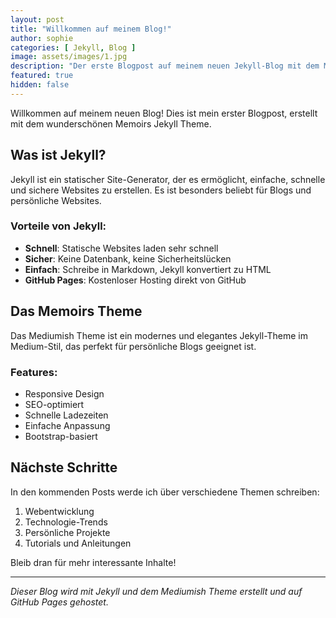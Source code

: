 ```yaml
---
layout: post
title: "Willkommen auf meinem Blog!"
author: sophie
categories: [ Jekyll, Blog ]
image: assets/images/1.jpg
description: "Der erste Blogpost auf meinem neuen Jekyll-Blog mit dem Mediumish Theme."
featured: true
hidden: false
---
```


Willkommen auf meinem neuen Blog! Dies ist mein erster Blogpost, erstellt mit dem wunderschönen Memoirs Jekyll Theme.

## Was ist Jekyll?

Jekyll ist ein statischer Site-Generator, der es ermöglicht, einfache, schnelle und sichere Websites zu erstellen. Es ist besonders beliebt für Blogs und persönliche Websites.

### Vorteile von Jekyll:

- **Schnell**: Statische Websites laden sehr schnell
- **Sicher**: Keine Datenbank, keine Sicherheitslücken
- **Einfach**: Schreibe in Markdown, Jekyll konvertiert zu HTML
- **GitHub Pages**: Kostenloser Hosting direkt von GitHub

## Das Memoirs Theme

Das Mediumish Theme ist ein modernes und elegantes Jekyll-Theme im Medium-Stil, das perfekt für persönliche Blogs geeignet ist.

### Features:

- Responsive Design
- SEO-optimiert
- Schnelle Ladezeiten
- Einfache Anpassung
- Bootstrap-basiert

## Nächste Schritte

In den kommenden Posts werde ich über verschiedene Themen schreiben:

1. Webentwicklung
2. Technologie-Trends
3. Persönliche Projekte
4. Tutorials und Anleitungen

Bleib dran für mehr interessante Inhalte!

---

*Dieser Blog wird mit Jekyll und dem Mediumish Theme erstellt und auf GitHub Pages gehostet.*
